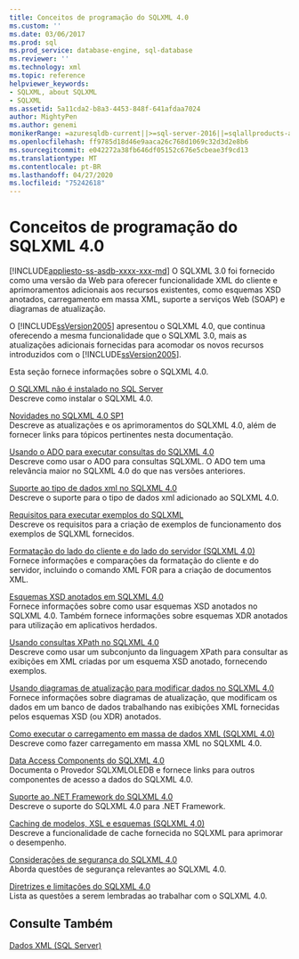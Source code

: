 ```yaml
---
title: Conceitos de programação do SQLXML 4.0
ms.custom: ''
ms.date: 03/06/2017
ms.prod: sql
ms.prod_service: database-engine, sql-database
ms.reviewer: ''
ms.technology: xml
ms.topic: reference
helpviewer_keywords:
- SQLXML, about SQLXML
- SQLXML
ms.assetid: 5a11cda2-b8a3-4453-848f-641afdaa7024
author: MightyPen
ms.author: genemi
monikerRange: =azuresqldb-current||>=sql-server-2016||=sqlallproducts-allversions||>=sql-server-linux-2017||=azuresqldb-mi-current
ms.openlocfilehash: ff9785d18d46e9aaca26c768d1069c32d3d2e8b6
ms.sourcegitcommit: e042272a38fb646df05152c676e5cbeae3f9cd13
ms.translationtype: MT
ms.contentlocale: pt-BR
ms.lasthandoff: 04/27/2020
ms.locfileid: "75242618"
---
```

# <a name="sqlxml-40-programming-concepts"></a>Conceitos de programação do SQLXML 4.0
[!INCLUDE[appliesto-ss-asdb-xxxx-xxx-md](../../includes/appliesto-ss-asdb-xxxx-xxx-md.md)]
  O SQLXML 3.0 foi fornecido como uma versão da Web para oferecer funcionalidade XML do cliente e aprimoramentos adicionais aos recursos existentes, como esquemas XSD anotados, carregamento em massa XML, suporte a serviços Web (SOAP) e diagramas de atualização.  
  
 O [!INCLUDE[ssVersion2005](../../includes/ssversion2005-md.md)] apresentou o SQLXML 4.0, que continua oferecendo a mesma funcionalidade que o SQLXML 3.0, mais as atualizações adicionais fornecidas para acomodar os novos recursos introduzidos com o [!INCLUDE[ssVersion2005](../../includes/ssversion2005-md.md)].  
  
 Esta seção fornece informações sobre o SQLXML 4.0.  
  
 [O SQLXML não é instalado no SQL Server](../../relational-databases/sqlxml/sqlxml-is-not-installed-in-sql-server.md)  
 Descreve como instalar o SQLXML 4.0.  
  
 [Novidades no SQLXML 4.0 SP1](../../relational-databases/sqlxml/what-s-new-in-sqlxml-4-0-sp1.md)  
 Descreve as atualizações e os aprimoramentos do SQLXML 4.0, além de fornecer links para tópicos pertinentes nesta documentação.  
  
 [Usando o ADO para executar consultas do SQLXML 4.0](../../relational-databases/sqlxml/using-ado-to-execute-sqlxml-4-0-queries.md)  
 Descreve como usar o ADO para consultas SQLXML. O ADO tem uma relevância maior no SQLXML 4.0 do que nas versões anteriores.  
  
 [Suporte ao tipo de dados xml no SQLXML 4.0](../../relational-databases/sqlxml/xml-data-type-support-in-sqlxml-4-0.md)  
 Descreve o suporte para o tipo de dados xml adicionado ao SQLXML 4.0.  
  
 [Requisitos para executar exemplos do SQLXML](../../relational-databases/sqlxml/requirements-for-running-sqlxml-examples.md)  
 Descreve os requisitos para a criação de exemplos de funcionamento dos exemplos de SQLXML fornecidos.  
  
 [Formatação do lado do cliente e do lado do servidor &#40;SQLXML 4,0&#41;](../../relational-databases/sqlxml/formatting/client-side-and-server-side-formatting-sqlxml-4-0.md)  
 Fornece informações e comparações da formatação do cliente e do servidor, incluindo o comando XML FOR para a criação de documentos XML.  
  
 [Esquemas XSD anotados em SQLXML 4.0](../../relational-databases/sqlxml/annotated-xsd-schemas/annotated-xsd-schemas-in-sqlxml-4-0.md)  
 Fornece informações sobre como usar esquemas XSD anotados no SQLXML 4.0. Também fornece informações sobre esquemas XDR anotados para utilização em aplicativos herdados.  
  
 [Usando consultas XPath no SQLXML 4.0](../../relational-databases/sqlxml-annotated-xsd-schemas-xpath-queries/using-xpath-queries-in-sqlxml-4-0.md)  
 Descreve como usar um subconjunto da linguagem XPath para consultar as exibições em XML criadas por um esquema XSD anotado, fornecendo exemplos.  
  
 [Usando diagramas de atualização para modificar dados no SQLXML 4.0](../../relational-databases/sqlxml-annotated-xsd-schemas-xpath-queries/updategrams/using-updategrams-to-modify-data-in-sqlxml-4-0.md)  
 Fornece informações sobre diagramas de atualização, que modificam os dados em um banco de dados trabalhando nas exibições XML fornecidas pelos esquemas XSD (ou XDR) anotados.  
  
 [Como executar o carregamento em massa de dados XML &#40;SQLXML 4.0&#41;](../../relational-databases/sqlxml-annotated-xsd-schemas-xpath-queries/bulk-load-xml/performing-bulk-load-of-xml-data-sqlxml-4-0.md)  
 Descreve como fazer carregamento em massa XML no SQLXML 4.0.  
  
 [Data Access Components do SQLXML 4.0](../../relational-databases/sqlxml-annotated-xsd-schemas-xpath-queries/data-access-components-provider/sqlxml-4-0-data-access-components-sqlxmloledb-provider.md)  
 Documenta o Provedor SQLXMLOLEDB e fornece links para outros componentes de acesso a dados do SQLXML 4.0.  
  
 [Suporte ao .NET Framework do SQLXML 4.0](https://msdn.microsoft.com/library/c18cf801-f893-4fbc-8e2b-c563f6108acf)  
 Descreve o suporte do SQLXML 4.0 para .NET Framework.  
  
 [Caching de modelos, XSL e esquemas &#40;SQLXML 4,0&#41;](../../relational-databases/sqlxml-annotated-xsd-schemas-xpath-queries/caching-templates-xml-schemas/caching-templates-xsl-and-schemas-sqlxml-4-0.md)  
 Descreve a funcionalidade de cache fornecida no SQLXML para aprimorar o desempenho.  
  
 [Considerações de segurança do SQLXML 4.0](../../relational-databases/sqlxml-annotated-xsd-schemas-xpath-queries/security/sqlxml-4-0-security-considerations.md)  
 Aborda questões de segurança relevantes ao SQLXML 4.0.  
  
 [Diretrizes e limitações do SQLXML 4.0](../../relational-databases/sqlxml-annotated-xsd-schemas-xpath-queries/guidelines-and-limitations-of-sqlxml-4-0.md)  
 Lista as questões a serem lembradas ao trabalhar com o SQLXML 4.0.  
  
## <a name="see-also"></a>Consulte Também  
 [Dados XML &#40;SQL Server&#41;](../../relational-databases/xml/xml-data-sql-server.md)  
  
  
